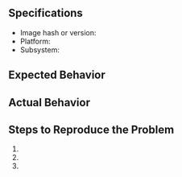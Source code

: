 ## Specifications

  - Image hash or version:
  - Platform:
  - Subsystem:


## Expected Behavior


## Actual Behavior


## Steps to Reproduce the Problem

  1.
  1.
  1.